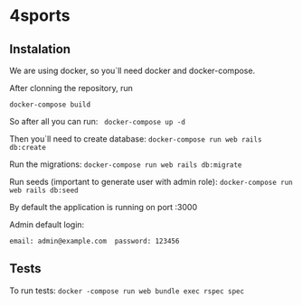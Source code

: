 # 4sports

## Instalation
We are using docker, so you`ll need docker and docker-compose.

After clonning the repository, run

``` docker-compose build ```

So after all you can run:
``` docker-compose up -d```

Then you`ll need to create database:
``` docker-compose run web rails db:create ```

Run the migrations: 
``` docker-compose run web rails db:migrate ```

Run seeds (important to generate user with admin role):
``` docker-compose run web rails db:seed ```

By default the application is running on port :3000

Admin default login:

```email: admin@example.com  password: 123456```

## Tests

To run tests: 
``` docker -compose run web bundle exec rspec spec ``` 
